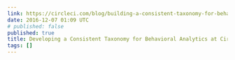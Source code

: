 ```yaml
---
link: https://circleci.com/blog/building-a-consistent-taxonomy-for-behavioral-analytics-with-amplitude-segment-schema-and-om/
date: 2016-12-07 01:09 UTC
# published: false
published: true
title: Developing a Consistent Taxonomy for Behavioral Analytics at CircleCI
tags: []
---
```



